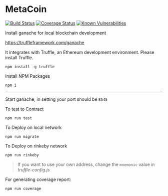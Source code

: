 # MetaCoin

[![Build Status](https://travis-ci.org/ShubhamTatvamasi/MetaCoin.svg?branch=master)](https://travis-ci.org/ShubhamTatvamasi/MetaCoin)
[![Coverage Status](https://coveralls.io/repos/github/ShubhamTatvamasi/MetaCoin/badge.svg?branch=master&service=github)](https://coveralls.io/github/ShubhamTatvamasi/MetaCoin?branch=master)
[![Known Vulnerabilities](https://snyk.io/test/github/ShubhamTatvamasi/MetaCoin/badge.svg?targetFile=package.json)](https://snyk.io/test/github/ShubhamTatvamasi/MetaCoin?targetFile=package.json)

Install ganache for local blockchain development

https://truffleframework.com/ganache

It integrates with Truffle, an Ethereum development environment. Please install Truffle.
```
npm install -g truffle
```

Install NPM Packages
```
npm i
```
---

Start ganache, in setting your port should be `8545`

To test to Contract
```
npm run test
```

To Deploy on local network
```
npm run migrate
```

To Deploy on rinkeby network
```
npm run rinkeby
```
> If you want to use your own address, change the `mnemonic` value in *truffle-config.js* 

For generating coverage report:
```
npm run coverage
```
